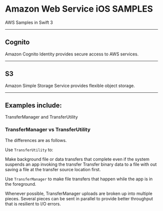# Amazon Web Service iOS SAMPLES
AWS Samples in Swift 3 
***
## Cognito 
Amazon Cognito Identity provides secure access to AWS services. 
***
## S3
Amazon Simple Storage Service provides flexible object storage. 
***
## Examples include:
TransferManager and TransferUtility

### TransferManager vs TransferUtility
The differences are as follows.

Use `TransferUtility` to:

Make background file or data transfers that complete even if the system suspends an app invoking the transfer
Transfer binary data to a file with out saving a file at the transfer source location first.

Use `TransferManager` to make file transfers that happen while the app is in the foreground.

Whenever possible, TransferManager uploads are broken up into multiple pieces. Several pieces can be sent in parallel to provide better throughput that is resilient to I/O errors.

